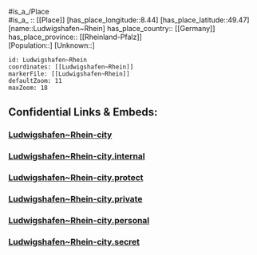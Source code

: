 ﻿---
location: [49.47,8.44] 
mapzoom: [7,12] 
mapmarker: city 
type: City
tags:
- geo/City


SpocWebEntityId: 32129
isDeleted: false
confidential: public

---
#is_a_/Place  
#is_a_ :: [[Place]] 
[has_place_longitude::8.44] 
[has_place_latitude::49.47] 
[name::Ludwigshafen~Rhein] 
has_place_country:: [[Germany]]  
has_place_province:: [[Rheinland-Pfalz]]  
[Population::] 
[Unknown::] 


```leaflet
id: Ludwigshafen~Rhein
coordinates: [[Ludwigshafen~Rhein]] 
markerFile: [[Ludwigshafen~Rhein]] 
defaultZoom: 11 
maxZoom: 18
```


## Confidential Links & Embeds: 

### [Ludwigshafen~Rhein-city](/_public/Earth/Continent/Europe/Europe~Central/Germany/Germany~West/Rheinland-Pfalz/counties~RP/Ludwigshafen~Rhein/cities~Ludwigshafen~Rhein/Ludwigshafen~Rhein-city.md) 

### [Ludwigshafen~Rhein-city.internal](/_internal/Earth/Continent/Europe/Europe~Central/Germany/Germany~West/Rheinland-Pfalz/counties~RP/Ludwigshafen~Rhein/cities~Ludwigshafen~Rhein/Ludwigshafen~Rhein-city.internal.md) 

### [Ludwigshafen~Rhein-city.protect](/_protect/Earth/Continent/Europe/Europe~Central/Germany/Germany~West/Rheinland-Pfalz/counties~RP/Ludwigshafen~Rhein/cities~Ludwigshafen~Rhein/Ludwigshafen~Rhein-city.protect.md) 

### [Ludwigshafen~Rhein-city.private](/_private/Earth/Continent/Europe/Europe~Central/Germany/Germany~West/Rheinland-Pfalz/counties~RP/Ludwigshafen~Rhein/cities~Ludwigshafen~Rhein/Ludwigshafen~Rhein-city.private.md) 

### [Ludwigshafen~Rhein-city.personal](/_personal/Earth/Continent/Europe/Europe~Central/Germany/Germany~West/Rheinland-Pfalz/counties~RP/Ludwigshafen~Rhein/cities~Ludwigshafen~Rhein/Ludwigshafen~Rhein-city.personal.md) 

### [Ludwigshafen~Rhein-city.secret](/_secret/Earth/Continent/Europe/Europe~Central/Germany/Germany~West/Rheinland-Pfalz/counties~RP/Ludwigshafen~Rhein/cities~Ludwigshafen~Rhein/Ludwigshafen~Rhein-city.secret.md) 
